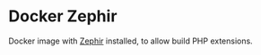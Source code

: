 # Docker Zephir


Docker image with [Zephir](https://zephir-lang.com/en) installed, to allow build PHP extensions.

